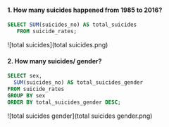   #### 1. How many suicides happened from 1985 to 2016?
 ``` SQL
 SELECT SUM(suicides_no) AS total_suicides
	FROM suicide_rates; 
  ```
  ![total suicides](total suicides.png)
  
  #### 2. How many suicides/ gender?
  
  ```SQL
  SELECT sex, 
	SUM(suicides_no) AS total_suicides_gender
FROM suicide_rates
GROUP BY sex
ORDER BY total_suicides_gender DESC;
```

![total suicides gender](total suicides gender.png)
  
  
